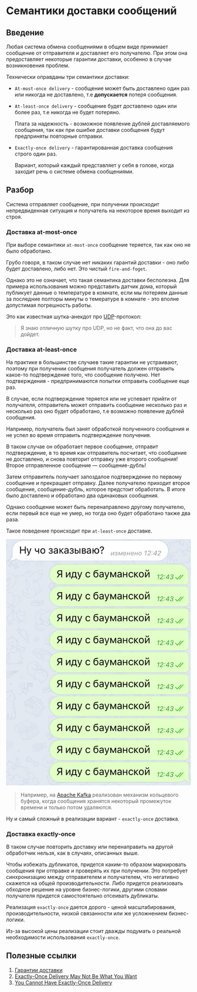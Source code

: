 # Семантики доставки сообщений

## Введение

Любая система обмена сообщениями в общем виде принимает сообщение от отправителя и доставляет его получателю. При этом она предоставляет некоторые гарантии доставки, особенно в случае возникновения проблем.

Технически оправданы три семантики доставки:

* `At-most-once delivery` - сообщение может быть доставлено один раз или никогда не доставлено, т.е **допускается** потеря сообщения.

* `At-least-once delivery` - сообщение будет доставлено один или более раз, т.е никогда не будет потеряно. 
  
  Плата за надежность - возможное появление дублей доставляемого сообщения, так как при ошибке доставки сообщения будут предприняты повторные отправки.

* `Exactly-once delivery` - гарантированная доставка сообщения строго один раз. 
  
    Вариант, который каждый представляет у себя в голове, когда заходит речь о системе обмена сообщениями.

## Разбор

Система отправляет сообщение, при получении происходит непредвиденная ситуация и получатель на некоторое время выходит из строя. 

### Доставка at-most-once

При выборе семантики `at-most-once` сообщение теряется, так как оно не было обработано.

Грубо говоря, в таком случае нет никаких гарантий доставки - оно либо будет доставлено, либо нет. Это чистый `fire-and-foget`.

Однако это не означает, что такая семантика доставки бесполезна. Для примера использования можно представить датчик дома, который публикует данные о температуре в комнате, если мы потеряем данные за последние полторы минуты о темературе в комнате - это вполне допустимая погрешность работы.

Это как известная шутка-анекдот про [UDP](https://ru.wikipedia.org/wiki/UDP)-протокол:

> Я знаю отличную шутку про UDP, но не факт, что она до вас дойдет. 

### Доставка at-least-once

На практике в большинстве случаев такие гарантии не устраивают, поэтому при получении сообщения получатель должен отправить какое-то подтверждение того, что сообщение получено. Нет подтверждения - предпринимаются попытки отправить сообщение еще раз.

В случае, если подтверждение теряется или не успевает прийти от получателя, отправитель может отправить сообщение несколько раз и несколько раз оно будет обработано, т.е возможно появление дублей сообщения.

Например, получатель был занят обработкой полученного сообщения и не успел во время отправить подтверждение получения. 

В таком случае он обработает первое сообщение, отправит подтверждение, в то время как отправитель посчитает, что сообщение не доставлено, и снова повторит отправку уже второго сообщения! Второе отправленное сообщение — сообщение-дубль!

Затем отправитель получает запоздалое подтверждение по первому сообщение и прекращает отправку. Далее получателю приходит второе сообщение, сообщение-дубль, которое предстоит обработать. В итоге было доставлено и обработано два одинаковых сообщения.

Однако сообщение может быть перенаправлено другому получателю, если первый все еще не умер, но тогда оно будет обработано также два раза.

Такое поведение происходит при `at-least-once` доставке.

![at-least-once](../images/at-least-once.jpg)

> Например, на [Apache Kafka](./kafka/intro.md) реализован механизм кольцевого буфера, когда сообщения хранятся некоторый промежуток времени и только потом удаляются.

Ну и самый сложный в реализации вариант - `exactly-once` доставка.

### Доставка exactly-once

В таком случае повторить доставку или перенаправить на другой обработчик нельзя, как в случаях, описанных выше.

Чтобы избежать дубликатов, придется каким-то образом маркировать сообщения при отправке и проверять их при получении.  Это потребует синхронизацию между отправителем и получателем, что негативно скажется на общей производительности. Либо придется реализовать обходное решение на уровне бизнес-логики, другими словами получателя придется самостоятельно отсеивать дубликаты.

Реализация `exactly-once` дается дорого - ценой масштабирования, производительности, низкой связанности или же усложнением бизнес-логики.

Из-за высокой цены реализации стоит дважды подумать о реальной необходимости использования `exactly-once`.

## Полезные ссылки

1. [Гарантии доставки](http://bavadim.me/programming/2015/09/05/ExaclyOnce.html)
2. [Exactly-Once Delivery May Not Be What You Want](http://brooker.co.za/blog/2014/11/15/exactly-once.html)
3. [You Cannot Have Exactly-Once Delivery](https://bravenewgeek.com/you-cannot-have-exactly-once-delivery/)
